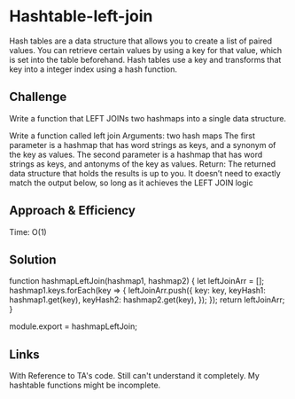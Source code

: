 # Hashtable-left-join
<!-- Short summary or background information -->
Hash tables are a data structure that allows you to create a list of paired values. You can retrieve certain values by using a key for that value, which is set into the table beforehand. Hash tables use a key and transforms that key into a integer index using a hash function.

## Challenge
<!-- Description of the challenge -->
Write a function that LEFT JOINs two hashmaps into a single data structure.

Write a function called left join
Arguments: two hash maps
The first parameter is a hashmap that has word strings as keys, and a synonym of the key as values.
The second parameter is a hashmap that has word strings as keys, and antonyms of the key as values.
Return: The returned data structure that holds the results is up to you. It doesn’t need to exactly match the output below, so long as it achieves the LEFT JOIN logic

## Approach & Efficiency
<!-- What approach did you take? Why? What is the Big O space/time for this approach? -->
Time: O(1)

## Solution
<!-- Description of each method publicly available in each of your hashtable -->
function hashmapLeftJoin(hashmap1, hashmap2) {
  let leftJoinArr = [];
  hashmap1.keys.forEach(key => {
    leftJoinArr.push({
      key: key,
      keyHash1: hashmap1.get(key),
      keyHash2: hashmap2.get(key),
    });
  });
  return leftJoinArr;
}

module.export = hashmapLeftJoin;

## Links
With Reference to TA's code. Still can't understand it completely. My hashtable functions might be incomplete.